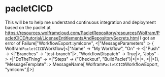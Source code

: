 # pacletCICD
This will be to help me understand continuous integration and deployment based on the paclet at https://resources.wolframcloud.com/PacletRepository/resources/Wolfram/PacletCICD/tutorial/LicenseEntitlementsAndRepositorySecrets.html
I got an error of Failure["WorkflowExport::ymlconv", <|"MessageParameters" :> {
Wolfram`PacletCICD`Workflow[<|"Name" -> "My Workflow", 
      "On" -> <|"Push" -> <|"Branches" -> "test-branch"|>, 
        "WorkflowDispatch" -> True|>, 
      "Jobs" -> <|"DoTheThing" -> <|"Steps" -> {"Checkout", 
            "BuildPaclet"}|>|>|>, <||>]}, 
  "MessageTemplate" :> MessageName[
   Wolfram`PacletCICD`WorkflowExport, "ymlconv"]|>]
